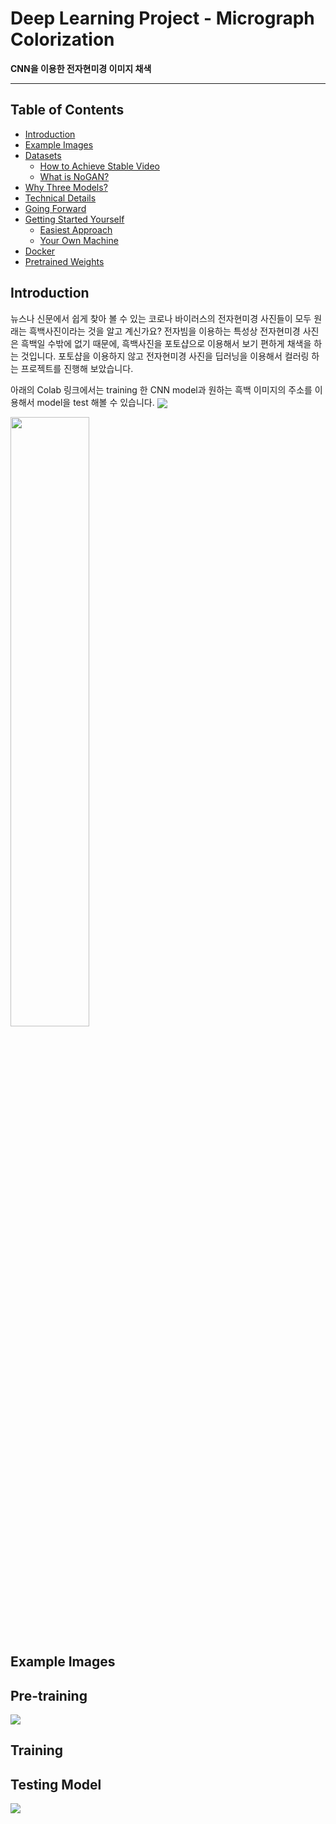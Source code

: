 # Deep Learning Project - Micrograph Colorization
**CNN을 이용한 전자현미경 이미지 채색**


----------------------------

## Table of Contents
- [Introduction](#introduction)
- [Example Images](#example-images)
- [Datasets](#stuff-that-should-probably-be-in-a-paper)
    - [How to Achieve Stable Video](#how-to-achieve-stable-video)
    - [What is NoGAN?](#what-is-nogan)
- [Why Three Models?](#why-three-models)
- [Technical Details](#the-technical-details)
- [Going Forward](#this-project-going-forward)
- [Getting Started Yourself](#getting-started-yourself)
    - [Easiest Approach](#easiest-approach)
    - [Your Own Machine](#your-own-machine-not-as-easy)
- [Docker](#docker)
- [Pretrained Weights](#pretrained-weights)

## Introduction

뉴스나 신문에서 쉽게 찾아 볼 수 있는 코로나 바이러스의 전자현미경 사진들이 모두 원래는 흑백사진이라는 것을 알고 계신가요? 전자빔을 이용하는 특성상 전자현미경 사진은 흑백일 수밖에 없기 때문에, 흑백사진을 포토샵으로 이용해서 보기 편하게 채색을 하는 것입니다. 
포토샵을 이용하지 않고 전자현미경 사진을 딥러닝을 이용해서 컬러링 하는 프로젝트를 진행해 보았습니다. 

아래의 Colab 링크에서는 training 한 CNN model과 원하는 흑백 이미지의 주소를 이용해서 model을 test 해볼 수 있습니다.
[<img src="https://colab.research.google.com/assets/colab-badge.svg" align="center">]()

<img src="https://images.newscientist.com/wp-content/uploads/2020/01/21145926/bn38th.jpg" width="50%" height="50%">

## Example Images


## Pre-training
[<img src="https://colab.research.google.com/assets/colab-badge.svg" align="center">](https://colab.research.google.com/drive/1J_kLfx5d0VWTJZDehBXU9_VAcVRoAPFV#scrollTo=jqLZaL9s6peb)

## Training

## Testing Model
[<img src="https://colab.research.google.com/assets/colab-badge.svg" align="center">](https://colab.research.google.com/drive/1hp8x8WD3B2PvFCTi1xFsP2eKl4dBYlTW#scrollTo=OnrbjYF39wRO)




